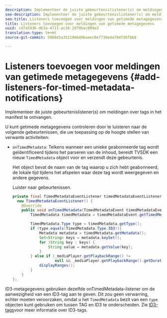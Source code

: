 ```yaml
---
description: Implementeer de juiste gebeurtenislistener(s) om meldingen over tags in het manifest te ontvangen.
seo-description: Implementeer de juiste gebeurtenislistener(s) om meldingen over tags in het manifest te ontvangen.
seo-title: Listeners toevoegen voor meldingen van getimede metagegevens
title: Listeners toevoegen voor meldingen van getimede metagegevens
uuid: cd7a5936-d63a-4711-ac16-2d79bac099a3
translation-type: tm+mt
source-git-commit: 5908e5a3521966496aeec0ef730e4a704fddfb68

---
```



# Listeners toevoegen voor meldingen van getimede metagegevens {#add-listeners-for-timed-metadata-notifications}

Implementeer de juiste gebeurtenislistener(s) om meldingen over tags in het manifest te ontvangen.

U kunt getimede metagegevens controleren door te luisteren naar de volgende gebeurtenissen, die uw toepassing op de hoogte stellen van verwante activiteiten:

* `onTimedMetadata`: Telkens wanneer een unieke geabonneerde tag wordt geïdentificeerd tijdens het parseren van de inhoud, bereidt TVSDK een nieuw `TimedMetadata` object voor en verzendt deze gebeurtenis.

   Het object bevat de naam van de tag waarop u zich hebt geabonneerd, de lokale tijd tijdens het afspelen waar deze tag wordt weergegeven en andere gegevens.

   Luister naar gebeurtenissen.

   ```java
   private final TimedMetadataEventListener timedMetadataEventListener =  
     new TimedMetadataEventListener() { 
       @Override 
       public void onTimedMetadata(TimedMetadataEvent timedMetadataEvent) { 
           TimedMetadata timedMetadata = timedMetadataEvent.getTimedMetadata(); 
   
           TimedMetadata.Type type = timedMetadata.getType(); 
           if (type.equals(TimedMetadata.Type.ID3)){ 
               Metadata metadata = timedMetadata.getMetadata(); 
               Set<String> keys = metadata.keySet(); 
               for (String key : keys) { 
                   String value = metadata.getValue(key); 
               } 
           } else if (_mediaPlayer.getPlaybackRange() !=  
                      null && _mediaPlayer.getPlaybackRange().getDuration() > 0) { 
               displayRanges(); 
           } 
       } 
   }; 
   ```

ID3-metagegevens gebruiken dezelfde onTimedMetadata-listener om de aanwezigheid van een ID3-tag aan te geven. Dit zou geen verwarring, echter moeten veroorzaken, omdat u het `TimedMetadata` bezit van een `type` objecten kunt gebruiken om tussen TAG en ID3 te onderscheiden. Zie [ID3-tags](../../../tvsdk-1.4-for-android/notification-system/android-1.4-id3-metadata-retrieve.md)voor meer informatie over ID3-tags.
